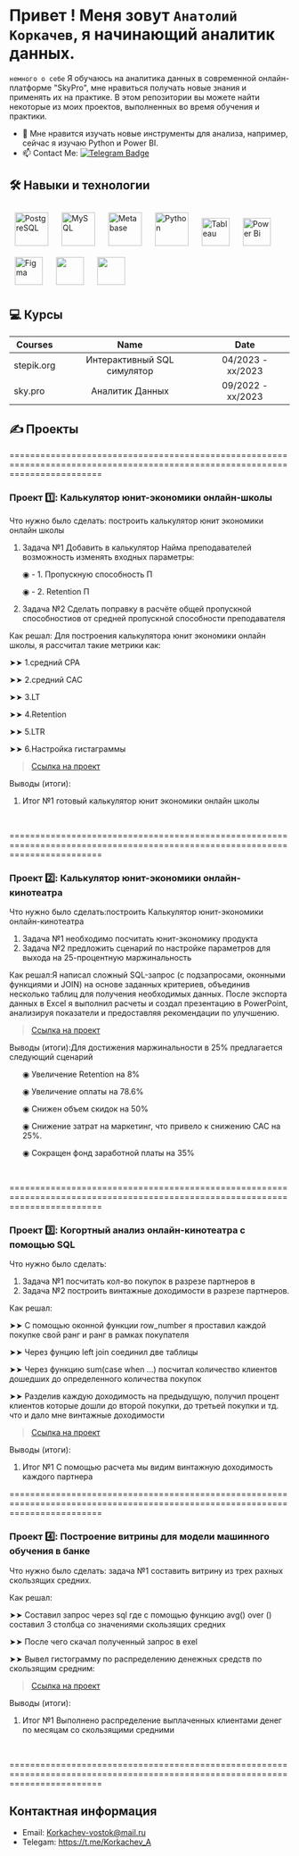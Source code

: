 Привет [](https://user-images.githubusercontent.com/18350557/176309783-0785949b-9127-417c-8b55-ab5a4333674e.gif)! Меня зовут ``Анатолий Коркачев``, я начинающий аналитик данных. 
============================================================================================================================== 




``немного о себе``
Я обучаюсь на аналитика данных в современной онлайн-платформе "SkyPro", мне нравиться получать новые знания и применять их на практике.
В этом репозитории вы можете найти некоторые из моих проектов, выполненных во время обучения и практики.
<br>
* 🔭 Мне нравится изучать новые инструменты для анализа, например, сейчас я изучаю Python и Power BI.
* :mailbox: Contact Me: [![Telegram Badge](https://img.shields.io/badge/-Korkachev_A-blue?style=flat&logo=Telegram&logoColor=white)](https://t.me/Korkachev_A)

## 🛠 Навыки и технологии
<div 
align="left">  
<a href="https://www.postgresql.org/" target="_blank"><img style="margin: 10px" src="https://profilinator.rishav.dev/skills-assets/postgresql-original-wordmark.svg" alt="PostgreSQL" height="60" /></a>  
<a href="https://www.mysql.com/" target="_blank"><img style="margin: 10px" src="https://profilinator.rishav.dev/skills-assets/mysql-original-wordmark.svg" alt="MySQL" height="60" /></a>
<a href="https://www.metabase.com/" target="_blank"><img style="margin: 10px" src="https://dka575ofm4ao0.cloudfront.net/pages-transactional_logos/retina/233858/logo.png" alt="Metabase" height="60" /></a>
<a href="https://www.python.org/" target="_blank"><img style="margin: 10px" src="https://profilinator.rishav.dev/skills-assets/python-original.svg" alt="Python" height="60" /></a>
<a href="https://www.tableau.com/" target="_blank"><img style="margin: 10px" src="https://profilinator.rishav.dev/skills-assets/tableau.svg" alt="Tableau" height="50" /></a>    
<a href="https://powerbi.microsoft.com/en-us/" target="_blank"><img style="margin: 10px" src="https://profilinator.rishav.dev/skills-assets/powerbi.png" alt="Power Bi" height="50" /></a>  
<a href="https://www.figma.com/" target="_blank"><img style="margin: 10px" src="https://profilinator.rishav.dev/skills-assets/figma-icon.svg" alt="Figma" height="50" /></a>
<a href="https://www.microsoft.com/microsoft-365/excel/" target="_blank"><img style="margin: 10px" src="https://upload.wikimedia.org/wikipedia/commons/thumb/3/34/Microsoft_Office_Excel_%282019%E2%80%93present%29.svg/1101px-Microsoft_Office_Excel_%282019%E2%80%93present%29.svg.png" height="50" /></a>
<a href="https://docs.google.com/spreadsheets/" target="_blank"><img style="margin: 10px" src="https://yoolk.ninja/wp-content/uploads/2021/08/Apps-Google-Sheets-1024x1024.png" height="50" /></a>
</div> 



## 💻 Курсы

| Courses            | Name                                       | Date              |
| -------------------| :----------------------------------------: | :---------------: |
| stepik.org         | Интерактивный SQL симулятор                | 04/2023 - xx/2023 |
| sky.pro            | Аналитик Данных                            | 09/2022 - xx/2023 |




## ✍️ Проекты
============================================================================================================================== 

### Проект 1️⃣: Калькулятор юнит-экономики онлайн-школы

<p>Что нужно было сделать: построить калькулятор юнит экономики онлайн школы<p>
<ol>
  <li>Задача №1  Добавить в калькулятор Найма преподавателей возможность изменять входных параметры: 
            <p>◉  - 1. Пропускную способность П <p>
            <p>◉  - 2. Retention П <p>

  <li>Задача №2  Сделать поправку в расчёте общей пропускной способностиов от средней пропускной способности преподавателя </li>
</ol>

<p>Как решал: Для построения калькулятора юнит экономики онлайн школы, я рассчитал такие метрики как:
            <p>➤➤ 1.средний CPA <p>
            <p>➤➤ 2.средний CAC <p>
            <p>➤➤ 3.LT <p>
            <p>➤➤ 4.Retention <p>
            <p>➤➤ 5.LTR <p>
            <p>➤➤ 6.Настройка гистаграммы  <p>


> <a href="https://github.com/AnatolyKorkachev/Analitic--/blob/main/%D0%9F%D1%80%D0%BE%D0%B5%D0%BA%D1%82%20%E2%84%96%201.%D0%A1%D0%B1%D0%BE%D1%80%D0%BA%D0%B0%20%D0%BA%D0%B0%D0%BB%D1%8C%D0%BA%D1%83%D0%BB%D1%8F%D1%82%D0%BE%D1%80%D0%B0%20%D1%8E%D0%BD%D0%B8%D1%82%20%D1%8D%D0%BA%D0%BE%D0%BD%D0%BE%D0%BC%D0%B8%D0%BA%D0%B8%20(2).xlsx">Ссылка на проект</a>
  

<p>Выводы (итоги):<p>
<ol>
  <li>Итог №1 готовый калькулятор юнит экономики онлайн школы </li> 
</ol>
<br> 

============================================================================================================================== 



### Проект 2️⃣: Калькулятор юнит-экономики онлайн-кинотеатра

<p>Что нужно было сделать:построить Калькулятор юнит-экономики онлайн-кинотеатра <p>
<ol>
  <li>Задача №1 необходимо посчитать юнит-экономику продукта </li>  
  <li>Задача №2 предложить сценарий по настройке параметров для выхода на 25-процентную маржинальность </li>
</ol>

<p>Как решал:Я написал сложный SQL-запрос (с подзапросами, оконными функциями и JOIN) на основе заданных критериев, объединив несколько таблиц для получения необходимых данных. После экспорта данных в Excel я выполнил расчеты и создал презентацию в PowerPoint, анализируя показатели и предоставляя рекомендации по улучшению.
<p>

> <a href="https://docs.google.com/spreadsheets/d/1irfv5VDOYLS9XgITZ4x0WL8FbyUTdpcS/edit?usp=share_link&ouid=117240872167564788764&rtpof=true&sd=true">Ссылка на проект</a>

 
<p>Выводы (итоги):Для достижения маржинальности в 25% предлагается следующий сценарий<p>
<ol>
<p>◉ Увеличение Retention на 8%<p>
<p>◉ Увеличение оплаты на 78.6%<p>
<p>◉ Снижен объем скидок на 50%<p>
<p>◉ Снижение затрат на маркетинг, что привело к снижению CAC на 25%.<p>
<p>◉ Сокращен фонд заработной платы на 35%<p>
</ol>
<br> 


============================================================================================================================== 

 
### Проект 3️⃣: Когортный анализ онлайн-кинотеатра с помощью SQL


<p>Что нужно было сделать:<p>
<ol>
  <li>Задача №1 посчитать кол-во покупок в разрезе партнеров в </li>
  <li>Задача №2 построить винтажные доходимости в разрезе партнеров.</li>
</ol>

<p>Как решал: 
<p>➤➤ С помощью оконной функции row_number я проставил каждой покупке свой ранг и ранг в рамках покупателя<p>
<p>➤➤ Через фунцию left join соединил две таблицы<p>
<p>➤➤ Через функцию sum(case when ...) посчитал количество клиентов дошедших до определенного количества покупок<p> 
<p>➤➤ Разделив каждую доходимость на предыдущую, получил процент клиентов которые дошли до второй покупки, до третьей покупки и тд. что и дало мне винтажные доходимости <p>
  
> <a href="https://drive.google.com/drive/folders/1wdD-mfSeIsHWgrMLJz8Tv_ClAuP_EAOQ?usp=sharing">Ссылка на проект</a>


  <p>Выводы (итоги):<p>
<ol>
  <li>Итог №1 С помощью расчета мы видим винтажную доходимость каждого партнера </li>

</ol>


============================================================================================================================== 



### Проект 4️⃣: Построение витрины для модели машинного обучения в банке 


<p>Что нужно было сделать: задача №1 составить витрину из трех рахных скользящих средних.<p>
  
<p>Как решал: 
<p>➤➤ Составил запрос через sql где с помощью функцию avg() over () составил 3 столбца со значениями скользящих средних<p> 
<p>➤➤ После чего скачал полученный запрос в exel<p>
<p>➤➤ Вывел гистограмму по распределению денежных средств по скользящим средним:<p>

> <a href="https://github.com/AnatolyKorkachev/Analitic--/blob/main/%D0%9F%D1%80%D0%BE%D0%B5%D0%BA%D1%82%20%E2%84%96%204%20%D1%81%D0%BA%D0%BE%D0%BB%D1%8C%D0%B7%D1%8F%D1%89%D0%B5%D0%B5%20%D1%81%D1%80%D0%B5%D0%B4%D0%BD%D0%B5%D0%B5.xlsx">Ссылка на проект</a>

  
 <p>Выводы (итоги):<p>
<ol>
  <li>Итог №1 Выполнено распределение выплаченных клиентами денег по месяцам со скользящими средними </li>
</ol>
<br> 

============================================================================================================================== 




## Контактная информация
- Email: Korkachev-vostok@mail.ru
- Telegam: https://t.me/Korkachev_A
